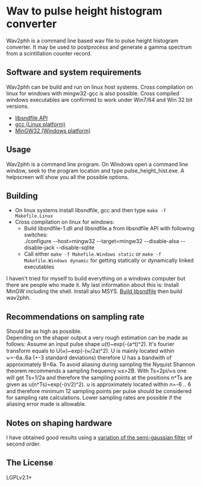 # Wav to pulse height histogram converter

Wav2phh is a command line based wav file to pulse height histogram converter. It may be used to
postprocess and generate a gamma spectrum from a scintillation counter record.


## Software and system requirements

Wav2phh can be build and run on linux host systems. Cross compilation on linux
for windows with mingw32-gcc is also possible. Cross compiled windows executables are confirmed
to work under Win7/64 and Win 32 bit versions.

  * [libsndfile API][libsndfile]
  * [gcc (Linux platform)][gcc]
  * [MinGW32 (Windows platform)][mingw]

[libsndfile]:  http://www.mega-nerd.com/libsndfile/
             "Libsndfile aplication programming interface"
[gcc]:       http://gcc.gnu.org/
             "GNU Compiler Collection"
[mingw]:     http://www.mingw.org
             " Minimalist GNU for Windows"

## Usage

Wav2phh is a command line program. On Windows open a command line window, seek to the program location
and type pulse_height_hist.exe. A helpscreen will show you all the possible options.

## Building

  * On linux systems install libsndfile, gcc and then type `make -f Makefile.Linux`
  * Cross compilation on linux for windows:
    * Build libsndfile-1.dll and libsndfile.a from libsndfile API with following switches:  
      ./configure --host=mingw32 --target=mingw32 --disable-alsa --disable-jack --disable-sqlite
    * Call either `make -f Makefile.Windows static` or `make -f Makefile.Windows dynamic`
      for getting statically or dynamically linked executables

I haven't tried for myself to build everything on a windows computer but there are people who made it.
My last information about this is: Install MinGW including the shell. Install also MSYS.
[Build libsndfile](http://svn.annodex.net/annodex-core/libsndfile-1.0.11/doc/win32.html)
then build wav2phh.

## Recommendations on sampling rate

Should be as high as possible.  
Depending on the shaper output a very rough estimation can be made as follows:
Assume an input pulse shape u(t)~exp(-(a<font face="Symbol">&#42;</font>t)^2). It's fourier transform equals to 
U(<font face="Symbol">w</font>)~exp(-(<font face="Symbol">w</font>/2a)^2).
U is mainly located within <font face="Symbol">w</font>=-6a..6a (+-3 standard deviations) 
therefore U has a bandwith of approximately B=6a. To avoid aliasing during sampling 
the Nyquist Shannon theorem recommends a sampling frequency <font face="Symbol">w</font>s>2B.
With Ts=2pi/<font face="Symbol">w</font>s one will get Ts=1/2a and therefore the sampling points
at the positions n<font face="Symbol">&#42;</font>Ts are given as u(n<font face="Symbol">&#42;</font>Ts)=exp(-(n/2)^2).
u is approximately located within n=-6 .. 6 and therefore
minimum 12 sampling points per pulse should be considered for sampling rate 
calculations. Lower sampling rates are possible if the aliasing error made is allowable.


## Notes on shaping hardware

I have obtained good results using a
[variation of the semi-gaussian filter](https://github.com/samplemaker/wav_mca_demonstrator/blob/public/wav2phh/wav2phh.pdf)
of second order.

## The License

LGPLv2.1+


